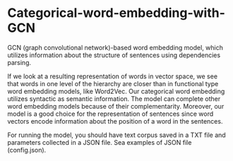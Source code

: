 # Categorical-word-embedding-with-GCN
GCN (graph convolutional network)-based word embedding model, which utilizes information about the structure of sentences using dependencies parsing.

If we look at a resulting representation of words in vector space, we see that words in one level of the hierarchy are closer than in functional type word embedding models, like Word2Vec. Our categorical word embedding utilizes syntactic as semantic information. The model can complete other word embedding models because of their complementarity. Moreover, our model is a good choice for the representation of sentences since word vectors encode information about the position of a word in the sentences. 

For running the model, you should have text corpus saved in a TXT file and parameters collected in a JSON file. Sea examples of JSON file (config.json).
